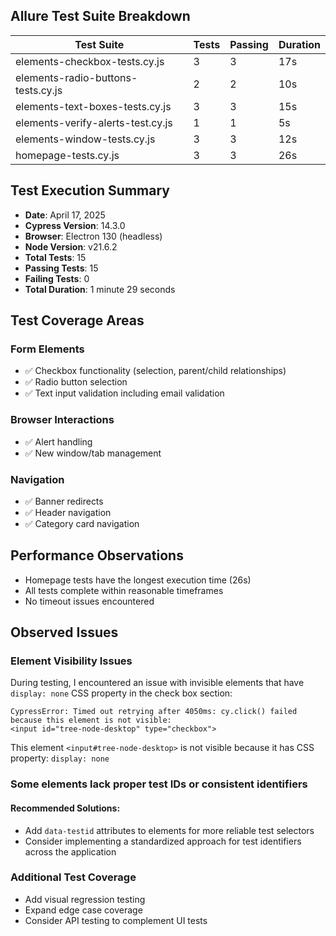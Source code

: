## Allure Test Suite Breakdown

| Test Suite | Tests | Passing | Duration |
|------------|-------|---------|----------|
| elements-checkbox-tests.cy.js | 3 | 3 | 17s |
| elements-radio-buttons-tests.cy.js | 2 | 2 | 10s |
| elements-text-boxes-tests.cy.js | 3 | 3 | 15s |
| elements-verify-alerts-test.cy.js | 1 | 1 | 5s |
| elements-window-tests.cy.js | 3 | 3 | 12s |
| homepage-tests.cy.js | 3 | 3 | 26s |

## Test Execution Summary
- **Date**: April 17, 2025
- **Cypress Version**: 14.3.0
- **Browser**: Electron 130 (headless)
- **Node Version**: v21.6.2
- **Total Tests**: 15
- **Passing Tests**: 15
- **Failing Tests**: 0
- **Total Duration**: 1 minute 29 seconds

## Test Coverage Areas

### Form Elements
- ✅ Checkbox functionality (selection, parent/child relationships)
- ✅ Radio button selection
- ✅ Text input validation including email validation

### Browser Interactions
- ✅ Alert handling
- ✅ New window/tab management

### Navigation
- ✅ Banner redirects
- ✅ Header navigation
- ✅ Category card navigation

## Performance Observations
- Homepage tests have the longest execution time (26s)
- All tests complete within reasonable timeframes
- No timeout issues encountered

## Observed Issues

### Element Visibility Issues
During testing, I encountered an issue with invisible elements that have `display: none` CSS property in the check box section:

```
CypressError: Timed out retrying after 4050ms: cy.click() failed because this element is not visible:
<input id="tree-node-desktop" type="checkbox">
```

This element `<input#tree-node-desktop>` is not visible because it has CSS property: `display: none`

### Some elements lack proper test IDs or consistent identifiers

#### Recommended Solutions:
- Add `data-testid` attributes to elements for more reliable test selectors
- Consider implementing a standardized approach for test identifiers across the application

### Additional Test Coverage
- Add visual regression testing
- Expand edge case coverage
- Consider API testing to complement UI tests


